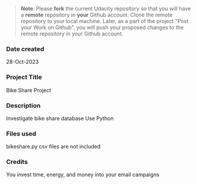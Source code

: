 >**Note**: Please **fork** the current Udacity repository so that you will have a **remote** repository in **your** Github account. Clone the remote repository to your local machine. Later, as a part of the project "Post your Work on Github", you will push your proposed changes to the remote repository in your Github account.

### Date created
28-Oct-2023

### Project Title
Bike Share Project

### Description
Investigate bike share database
Use Python

### Files used
bikeshare.py
csv files are not included

### Credits
You invest time, energy, and money into your email campaigns

